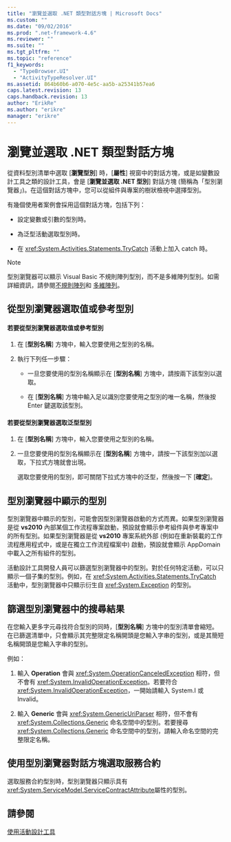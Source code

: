 ```yaml
---
title: "瀏覽並選取 .NET 類型對話方塊 | Microsoft Docs"
ms.custom: ""
ms.date: "09/02/2016"
ms.prod: ".net-framework-4.6"
ms.reviewer: ""
ms.suite: ""
ms.tgt_pltfrm: ""
ms.topic: "reference"
f1_keywords: 
  - "TypeBrowser.UI"
  - "ActivityTypeResolver.UI"
ms.assetid: 864b60b6-a070-4e5c-aa5b-a25341b57ea6
caps.latest.revision: 13
caps.handback.revision: 13
author: "ErikRe"
ms.author: "erikre"
manager: "erikre"
---
```

# 瀏覽並選取 .NET 類型對話方塊
從資料型別清單中選取 \[**瀏覽型別**\] 時，\[**屬性**\] 視窗中的對話方塊，或是如變數設計工具之類的設計工具，會是 \[**瀏覽並選取 .NET 型別**\] 對話方塊 \(簡稱為「型別瀏覽器」\)。在這個對話方塊中，您可以從組件與專案的樹狀檢視中選擇型別。  
  
 有幾個使用者案例會採用這個對話方塊，包括下列：  
  
-   設定變數或引數的型別時。  
  
-   為泛型活動選取型別時。  
  
-   在 <xref:System.Activities.Statements.TryCatch> 活動上加入 catch 時。  
  
> [!NOTE]
>  型別瀏覽器可以顯示 Visual Basic 不規則陣列型別，而不是多維陣列型別。如需詳細資訊，請參閱[不規則陣列](http://go.microsoft.com/fwlink/?LinkId=195226)和 [多維陣列](http://go.microsoft.com/fwlink/?LinkId=195227)。  
  
## 從型別瀏覽器選取值或參考型別  
  
#### 若要從型別瀏覽器選取值或參考型別  
  
1.  在 \[**型別名稱**\] 方塊中，輸入您要使用之型別的名稱。  
  
2.  執行下列任一步驟：  
  
    -   一旦您要使用的型別名稱顯示在 \[**型別名稱**\] 方塊中，請按兩下該型別以選取。  
  
    -   在 \[**型別名稱**\] 方塊中輸入足以識別您要使用之型別的唯一名稱，然後按 Enter 鍵選取該型別。  
  
#### 若要從型別瀏覽器選取泛型型別  
  
1.  在 \[**型別名稱**\] 方塊中，輸入您要使用之型別的名稱。  
  
2.  一旦您要使用的型別名稱顯示在 \[**型別名稱**\] 方塊中，請按一下該型別加以選取，下拉式方塊就會出現。  
  
     選取您要使用的型別，即可關閉下拉式方塊中的泛型，然後按一下 \[**確定**\]。  
  
## 型別瀏覽器中顯示的型別  
 型別瀏覽器中顯示的型別，可能會因型別瀏覽器啟動的方式而異。如果型別瀏覽器是從 **vs2010** 內部某個工作流程專案啟動，預設就會顯示參考組件與參考專案中的所有型別。如果型別瀏覽器是從 **vs2010** 專案系統外部 \(例如在重新裝載的工作流程應用程式中，或是在獨立工作流程檔案中\) 啟動，預設就會顯示 AppDomain 中載入之所有組件的型別。  
  
 活動設計工具開發人員可以篩選型別瀏覽器中的型別。對於任何特定活動，可以只顯示一個子集的型別。例如，在 <xref:System.Activities.Statements.TryCatch> 活動中，型別瀏覽器中只顯示衍生自 <xref:System.Exception> 的型別。  
  
## 篩選型別瀏覽器中的搜尋結果  
 在您輸入更多字元尋找符合型別的同時，\[**型別名稱**\] 方塊中的型別清單會縮短。在已篩選清單中，只會顯示其完整限定名稱開頭是您輸入字串的型別，或是其簡短名稱開頭是您輸入字串的型別。  
  
 例如：  
  
1.  輸入 **Operation** 會與 <xref:System.OperationCanceledException> 相符，但不會有 <xref:System.InvalidOperationException>。若要符合 <xref:System.InvalidOperationException>，一開始請輸入 System.I 或 Invalid。  
  
2.  輸入 **Generic** 會與 <xref:System.GenericUriParser> 相符，但不會有 <xref:System.Collections.Generic> 命名空間中的型別。若要搜尋 <xref:System.Collections.Generic> 命名空間中的型別，請輸入命名空間的完整限定名稱。  
  
## 使用型別瀏覽器對話方塊選取服務合約  
 選取服務合約型別時，型別瀏覽器只顯示具有 <xref:System.ServiceModel.ServiceContractAttribute>屬性的型別。  
  
## 請參閱  
 [使用活動設計工具](../workflow-designer/using-the-activity-designers.md)